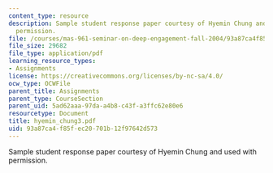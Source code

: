 ```yaml
---
content_type: resource
description: Sample student response paper courtesy of Hyemin Chung and used with
  permission.
file: /courses/mas-961-seminar-on-deep-engagement-fall-2004/93a87ca4f85fec20701b12f97642d573_hyemin_chung3.pdf
file_size: 29682
file_type: application/pdf
learning_resource_types:
- Assignments
license: https://creativecommons.org/licenses/by-nc-sa/4.0/
ocw_type: OCWFile
parent_title: Assignments
parent_type: CourseSection
parent_uid: 5ad62aaa-97da-a4b8-c43f-a3ffc62e80e6
resourcetype: Document
title: hyemin_chung3.pdf
uid: 93a87ca4-f85f-ec20-701b-12f97642d573
---
```

Sample student response paper courtesy of Hyemin Chung and used with permission.